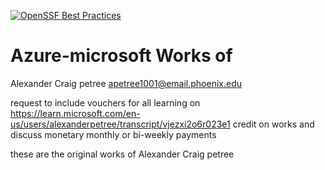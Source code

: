 [![OpenSSF Best Practices](https://bestpractices.coreinfrastructure.org/projects/7669/badge)](https://bestpractices.coreinfrastructure.org/projects/7669)




# Azure-microsoft Works of 
Alexander Craig petree 
<apetree1001@email.phoenix.edu>

request to include 
vouchers for all learning on 
<https://learn.microsoft.com/en-us/users/alexanderpetree/transcript/vjezxi2o6r023e1>
credit on works 
and discuss monetary monthly or bi-weekly 
payments 

 these are the original works of Alexander 
 Craig petree 
